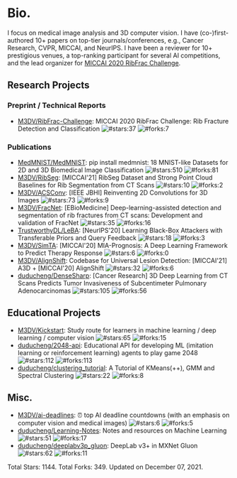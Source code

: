 # Bio.
I focus on medical image analysis and 3D computer vision. I have (co-)first-authored 10+ papers on top-tier journals/conferences, e.g., Cancer Research, CVPR, MICCAI, and NeurIPS. I have been a reviewer for 10+ prestigious venues, a top-ranking participant for several AI competitions, and the lead organizer for <a href='https://ribfrac.grand-challenge.org/'>MICCAI 2020 RibFrac Challenge</a>.

## Research Projects
### Preprint / Technical Reports
* [M3DV/RibFrac-Challenge](https://github.com/M3DV/RibFrac-Challenge): MICCAI 2020 RibFrac Challenge: Rib Fracture Detection and Classification ![#stars:37](https://img.shields.io/github/stars/M3DV/RibFrac-Challenge) ![#forks:7](https://img.shields.io/github/forks/M3DV/RibFrac-Challenge)

### Publications
* [MedMNIST/MedMNIST](https://github.com/MedMNIST/MedMNIST): pip install medmnist: 18 MNIST-like Datasets for 2D and 3D Biomedical Image Classification ![#stars:510](https://img.shields.io/github/stars/MedMNIST/MedMNIST) ![#forks:81](https://img.shields.io/github/forks/MedMNIST/MedMNIST)
* [M3DV/RibSeg](https://github.com/M3DV/RibSeg): [MICCAI'21] RibSeg Dataset and Strong Point Cloud Baselines for Rib Segmentation from CT Scans ![#stars:10](https://img.shields.io/github/stars/M3DV/RibSeg) ![#forks:2](https://img.shields.io/github/forks/M3DV/RibSeg)
* [M3DV/ACSConv](https://github.com/M3DV/ACSConv): [IEEE JBHI] Reinventing 2D Convolutions for 3D Images ![#stars:73](https://img.shields.io/github/stars/M3DV/ACSConv) ![#forks:9](https://img.shields.io/github/forks/M3DV/ACSConv)
* [M3DV/FracNet](https://github.com/M3DV/FracNet): [EBioMedicine] Deep-learning-assisted detection and segmentation of rib fractures from CT scans: Development and validation of FracNet ![#stars:35](https://img.shields.io/github/stars/M3DV/FracNet) ![#forks:16](https://img.shields.io/github/forks/M3DV/FracNet)
* [TrustworthyDL/LeBA](https://github.com/TrustworthyDL/LeBA): [NeurIPS'20] Learning Black-Box Attackers with Transferable Priors and Query Feedback ![#stars:18](https://img.shields.io/github/stars/TrustworthyDL/LeBA) ![#forks:3](https://img.shields.io/github/forks/TrustworthyDL/LeBA)
* [M3DV/SimTA](https://github.com/M3DV/SimTA): [MICCAI'20] MIA-Prognosis: A Deep Learning Framework to Predict Therapy Response ![#stars:6](https://img.shields.io/github/stars/M3DV/SimTA) ![#forks:0](https://img.shields.io/github/forks/M3DV/SimTA)
* [M3DV/AlignShift](https://github.com/M3DV/AlignShift): Codebase for Universal Lesion Detection: [MICCAI'21] A3D + [MICCAI'20] AlignShift ![#stars:32](https://img.shields.io/github/stars/M3DV/AlignShift) ![#forks:6](https://img.shields.io/github/forks/M3DV/AlignShift)
* [duducheng/DenseSharp](https://github.com/duducheng/DenseSharp): [Cancer Research] 3D Deep Learning from CT Scans Predicts Tumor Invasiveness of Subcentimeter Pulmonary Adenocarcinomas ![#stars:105](https://img.shields.io/github/stars/duducheng/DenseSharp) ![#forks:56](https://img.shields.io/github/forks/duducheng/DenseSharp)

## Educational Projects
* [M3DV/Kickstart](https://github.com/M3DV/Kickstart): Study route for learners in machine learning / deep learning / computer vision ![#stars:65](https://img.shields.io/github/stars/M3DV/Kickstart) ![#forks:15](https://img.shields.io/github/forks/M3DV/Kickstart)
* [duducheng/2048-api](https://github.com/duducheng/2048-api): Educational API for developing ML (imitation learning or reinforcement learning) agents to play game 2048 ![#stars:112](https://img.shields.io/github/stars/duducheng/2048-api) ![#forks:113](https://img.shields.io/github/forks/duducheng/2048-api)
* [duducheng/clustering_tutorial](https://github.com/duducheng/clustering_tutorial): A Tutorial of KMeans(++), GMM and Spectral Clustering ![#stars:22](https://img.shields.io/github/stars/duducheng/clustering_tutorial) ![#forks:8](https://img.shields.io/github/forks/duducheng/clustering_tutorial)

## Misc.
* [M3DV/ai-deadlines](https://github.com/M3DV/ai-deadlines): :alarm_clock: top AI deadline countdowns (with an emphasis on computer vision and medical images) ![#stars:6](https://img.shields.io/github/stars/M3DV/ai-deadlines) ![#forks:5](https://img.shields.io/github/forks/M3DV/ai-deadlines)
* [duducheng/Learning-Notes](https://github.com/duducheng/Learning-Notes): Notes and resources on Machine Learning ![#stars:51](https://img.shields.io/github/stars/duducheng/Learning-Notes) ![#forks:17](https://img.shields.io/github/forks/duducheng/Learning-Notes)
* [duducheng/deeplabv3p_gluon](https://github.com/duducheng/deeplabv3p_gluon): DeepLab v3+ in MXNet Gluon ![#stars:62](https://img.shields.io/github/stars/duducheng/deeplabv3p_gluon) ![#forks:11](https://img.shields.io/github/forks/duducheng/deeplabv3p_gluon)

Total Stars: 1144. Total Forks: 349. Updated on December 07, 2021.